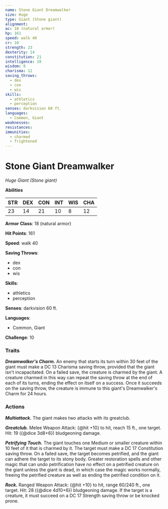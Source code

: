 ```yaml
---
name: Stone Giant Dreamwalker
size: Huge
type: Giant (Stone giant)
alignment: 
ac: 18 (natural armor)
hp: 161
speed: walk 40
cr: 10
strength: 23
dexterity: 14
constitution: 21
intelligence: 10
wisdom: 8
charisma: 12
saving_throws:
  - dex
  - con
  - wis
skills:
  - athletics
  - perception
senses: darkvision 60 ft.
languages:
  - Common, Giant
weaknesses:
resistances:
immunities:
  - charmed
  - frightened
---
```


# Stone Giant Dreamwalker

*Huge Giant (Stone giant)*

**Abilities**

| STR | DEX | CON | INT | WIS | CHA |
| --- | --- | --- | --- | --- | --- |
| 23 | 14 | 21 | 10 | 8 | 12 |

**Armor Class**: 18 (natural armor)

**Hit Points**: 161

**Speed**: walk 40

**Saving Throws**:
  - dex
  - con
  - wis

**Skills**:
  - athletics
  - perception

**Senses**: darkvision 60 ft.

**Languages**:
  - Common, Giant

**Challenge**: 10

### Traits
***Dreamwalker's Charm.*** An enemy that starts its turn within 30 feet of the giant must make a DC 13 Charisma saving throw, provided that the giant isn't incapacitated. On a failed save, the creature is charmed by the giant. A creature charmed in this way can repeat the saving throw at the end of each of its turns, ending the effect on itself on a success. Once it succeeds on the saving throw, the creature is immune to this giant's Dreamwalker's Charm for 24 hours.

### Actions
***Multiattack.*** The giant makes two attacks with its greatclub.

***Greatclub.*** Melee Weapon Attack: {@hit +10} to hit, reach 15 ft., one target. Hit: 19 ({@dice 3d8+6}) bludgeoning damage.

***Petrifying Touch.*** The giant touches one Medium or smaller creature within 10 feet of it that is charmed by it. The target must make a DC 17 Constitution saving throw. On a failed save, the target becomes petrified, and the giant can adhere the target to its stony body. Greater restoration spells and other magic that can undo petrification have no effect on a petrified creature on the giant unless the giant is dead, in which case the magic works normally, freeing the petrified creature as well as ending the petrified condition on it.

***Rock.*** Ranged Weapon Attack: {@hit +10} to hit, range 60/240 ft., one target. Hit: 28 ({@dice 4d10+6}) bludgeoning damage. If the target is a creature, it must succeed on a DC 17 Strength saving throw or be knocked prone.

